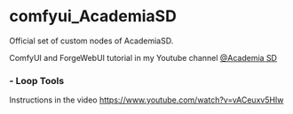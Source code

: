 # comfyui_AcademiaSD
Official set of custom nodes of AcademiaSD.

ComfyUI and ForgeWebUI tutorial in my Youtube channel [@Academia SD](https://www.youtube.com/@Academia_SD)

### - Loop Tools
Instructions in the video https://www.youtube.com/watch?v=vACeuxv5HIw
